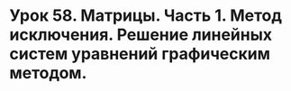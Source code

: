 # Урок 58. Матрицы. Часть 1. Метод исключения. Решение линейных систем уравнений графическим методом.
